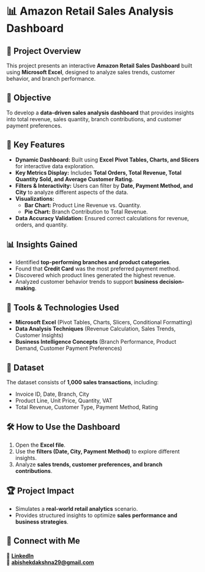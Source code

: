 # 📊 Amazon Retail Sales Analysis Dashboard

## 📝 Project Overview
This project presents an interactive **Amazon Retail Sales Dashboard** built using **Microsoft Excel**, designed to analyze sales trends, customer behavior, and branch performance.

## 🎯 Objective
To develop a **data-driven sales analysis dashboard** that provides insights into total revenue, sales quantity, branch contributions, and customer payment preferences.

## 📌 Key Features
- **Dynamic Dashboard:** Built using **Excel Pivot Tables, Charts, and Slicers** for interactive data exploration.
- **Key Metrics Display:** Includes **Total Orders, Total Revenue, Total Quantity Sold, and Average Customer Rating.**
- **Filters & Interactivity:** Users can filter by **Date, Payment Method, and City** to analyze different aspects of the data.
- **Visualizations:**
  - **Bar Chart:** Product Line Revenue vs. Quantity.
  - **Pie Chart:** Branch Contribution to Total Revenue.
- **Data Accuracy Validation:** Ensured correct calculations for revenue, orders, and quantity.

## 📊 Insights Gained
- Identified **top-performing branches and product categories**.
- Found that **Credit Card** was the most preferred payment method.
- Discovered which product lines generated the highest revenue.
- Analyzed customer behavior trends to support **business decision-making**.

## 🚀 Tools & Technologies Used
- **Microsoft Excel** (Pivot Tables, Charts, Slicers, Conditional Formatting)
- **Data Analysis Techniques** (Revenue Calculation, Sales Trends, Customer Insights)
- **Business Intelligence Concepts** (Branch Performance, Product Demand, Customer Payment Preferences)

## 📂 Dataset
The dataset consists of **1,000 sales transactions**, including:
- Invoice ID, Date, Branch, City
- Product Line, Unit Price, Quantity, VAT
- Total Revenue, Customer Type, Payment Method, Rating

## 🛠 How to Use the Dashboard
1. Open the **Excel file**.
2. Use the **filters (Date, City, Payment Method)** to explore different insights.
3. Analyze **sales trends, customer preferences, and branch contributions**.

## 🏆 Project Impact
- Simulates a **real-world retail analytics** scenario.
- Provides structured insights to optimize **sales performance and business strategies**.

## 📩 Connect with Me
💼 **[LinkedIn](https://www.linkedin.com/in/abishekdakshna-r/)**  
📧 **abishekdakshna29@gmail.com**
